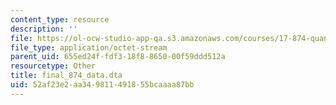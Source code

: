 ```yaml
---
content_type: resource
description: ''
file: https://ol-ocw-studio-app-qa.s3.amazonaws.com/courses/17-874-quantitative-research-methods-multivariate-spring-2004/52af23e2aa349811491855bcaaaa87bb_final_874_data.dta
file_type: application/octet-stream
parent_uid: 655ed24f-fdf3-18f8-8650-00f59ddd512a
resourcetype: Other
title: final_874_data.dta
uid: 52af23e2-aa34-9811-4918-55bcaaaa87bb
---
```

